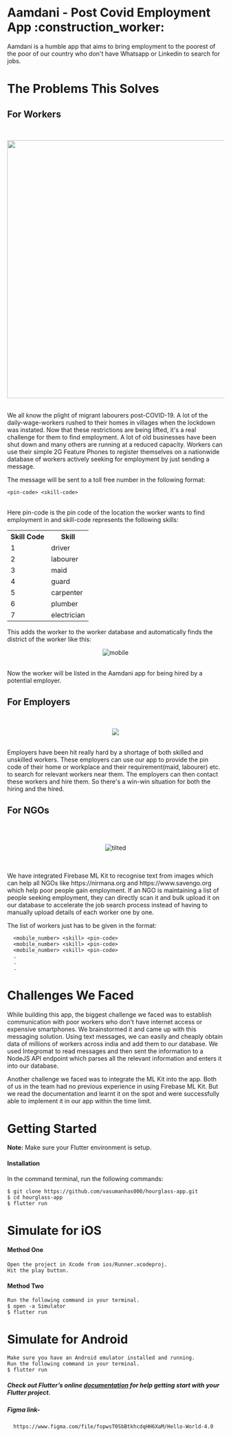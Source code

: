 <h1>Aamdani - Post Covid Employment App :construction_worker: </h1>

Aamdani is a humble app that aims to bring employment to the poorest of the poor of our country who don't have Whatsapp or Linkedin to search for jobs.

# The Problems This Solves

## For Workers

<br>
<p align="center">
  <img height="600px" src="https://images.unsplash.com/photo-1531668361947-d00e652ac030?ixlib=rb-1.2.1&ixid=eyJhcHBfaWQiOjEyMDd9&auto=format&fit=crop&w=634&q=80"/>
</p>
<br>
We all know the plight of migrant labourers post-COVID-19.
A lot of the daily-wage-workers rushed to their homes in villages when the lockdown was instated. Now that these restrictions are being lifted, it's a real challenge for them to find employment. A lot of old businesses have been shut down and many others are running at a reduced capacity. Workers can use their simple 2G Feature Phones to register themselves on a nationwide database of workers actively seeking for employment by just sending a message.

The message will be sent to a toll free number in the following format:
<br>

```
<pin-code> <skill-code>
```

<br>
Here pin-code is the pin code of the location the worker wants to find employment in and skill-code represents the following skills:
<br>
<p align="center">
<table>
  <tr>
    <th>Skill Code</th>
    <th>Skill</th>
  </tr>

  <tr>
    <td>
      1
    </td>
    <td>
      driver
    </td>
  </tr> 
    <tr>
      <td>
        2
      </td>
      <td>
        labourer
      </td>
    </tr>
    <tr>
      <td>
        3
      </td>
      <td>
        maid
      </td>
    </tr>
    <tr>
      <td>
        4
      </td>
      <td>
        guard
      </td>
    </tr>
    <tr>
      <td>
        5
      </td>
      <td>
        carpenter
      </td>
    </tr>
    <tr>
      <td>
        6
      </td>
      <td>
         plumber
      </td>
    </tr>
    <tr>
      <td>
        7
      </td>
      <td>
        electrician
      </td>
    </tr>
</table>
</p>
This adds the worker to the worker database and automatically finds the district of the worker like this:
<br>
<p align="center">
<img src="https://i.ibb.co/Fm9f2TD/mobile.png" alt="mobile" border="0">
</p>
<br />
Now the worker will be listed in the Aamdani app for being hired by a potential employer.

## For Employers

<br>
<p align="center">
<img src="https://analyticsindiamag.com/wp-content/uploads/2019/12/How-SMBs-In-India-Can-Unlock-Their-Potential-With-Analytics.jpg" />
</p>
<br>
Employers have been hit really hard by a shortage of both skilled and unskilled workers. These employers can use our app to provide the pin code of their home or workplace and their requirement(maid, labourer) etc. to search for relevant workers near them. The employers can then contact these workers and hire them. So there's a win-win situation for both the hiring and the hired.

## For NGOs

<br>
<br>
<p align="center">
<img src="https://i.ibb.co/jZmcyWW/tilted.jpg" alt="tilted" border="0">
  </p>
<br>
<br>
We have integrated Firebase ML Kit to recognise text from images which can help all NGOs like https://nirmana.org and https://www.savengo.org which help poor people gain employment. If an NGO is maintaining a list of people seeking employment, they can directly scan it and bulk upload it on our database to accelerate the job search process instead of having to manually upload details of each worker one by one.

The list of workers just has to be given in the format:

```
  <mobile_number> <skill> <pin-code>
  <mobile_number> <skill> <pin-code>
  <mobile_number> <skill> <pin-code>
  .
  .
  .
```

# Challenges We Faced

While building this app, the biggest challenge we faced was to establish communication with poor workers who don't have internet access or expensive smartphones. We brainstormed it and came up with this messaging solution. Using text messages, we can easily and cheaply obtain data of millions of workers across india and add them to our database. We used Integromat to read messages and then sent the information to a NodeJS API endpoint which parses all the relevant information and enters it into our database.

Another challenge we faced was to integrate the ML Kit into the app. Both of us in the team had no previous experience in using Firebase ML Kit. But we read the documentation and learnt it on the spot and were successfully able to implement it in our app within the time limit.

# Getting Started

**Note:** Make sure your Flutter environment is setup.

#### Installation

In the command terminal, run the following commands:

    $ git clone https://github.com/vasumanhas000/hourglass-app.git
    $ cd hourglass-app
    $ flutter run

# Simulate for iOS

#### Method One

    Open the project in Xcode from ios/Runner.xcodeproj.
    Hit the play button.

#### Method Two

    Run the following command in your terminal.
    $ open -a Simulator
    $ flutter run

# Simulate for Android

    Make sure you have an Android emulator installed and running.
    Run the following command in your terminal.
    $ flutter run

##### Check out Flutter’s online [documentation](http://flutter.io/) for help getting start with your Flutter project.

##### Figma link-

      https://www.figma.com/file/fopwsT0SbBtkhcdqHH6XaM/Hello-World-4.0
